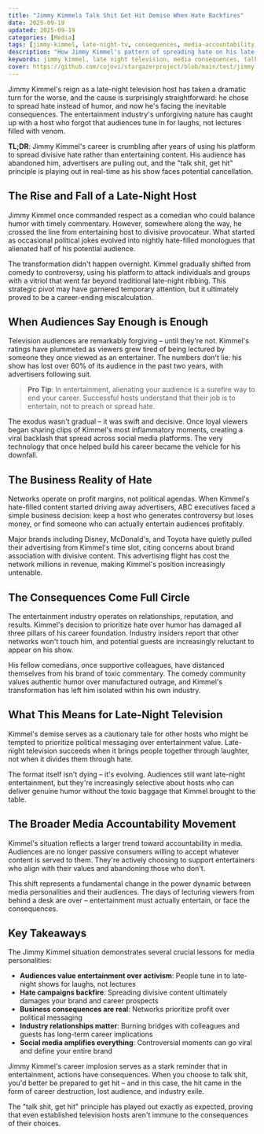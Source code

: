 ```yaml
---
title: "Jimmy Kimmels Talk Shit Get Hit Demise When Hate Backfires"
date: 2025-09-19
updated: 2025-09-19 
categories: [Media]
tags: [jimmy-kimmel, late-night-tv, consequences, media-accountability, television]
description: "How Jimmy Kimmel's pattern of spreading hate on his late-night show led to his professional downfall and the harsh reality of consequences in media."
keywords: jimmy kimmel, late night television, media consequences, talk show controversy, television accountability
cover: https://github.com/cojovi/stargazerproject/blob/main/test/jimmy.jpg?raw=true
---
```


<!-- alt: Empty late-night TV studio with single spotlight illuminating abandoned host desk amid darkened audience seating -->

Jimmy Kimmel's reign as a late-night television host has taken a dramatic turn for the worse, and the cause is surprisingly straightforward: he chose to spread hate instead of humor, and now he's facing the inevitable consequences. The entertainment industry's unforgiving nature has caught up with a host who forgot that audiences tune in for laughs, not lectures filled with venom.

**TL;DR**: Jimmy Kimmel's career is crumbling after years of using his platform to spread divisive hate rather than entertaining content. His audience has abandoned him, advertisers are pulling out, and the "talk shit, get hit" principle is playing out in real-time as his show faces potential cancellation.

<!-- more -->

## The Rise and Fall of a Late-Night Host

Jimmy Kimmel once commanded respect as a comedian who could balance humor with timely commentary. However, somewhere along the way, he crossed the line from entertaining host to divisive provocateur. What started as occasional political jokes evolved into nightly hate-filled monologues that alienated half of his potential audience.

The transformation didn't happen overnight. Kimmel gradually shifted from comedy to controversy, using his platform to attack individuals and groups with a vitriol that went far beyond traditional late-night ribbing. This strategic pivot may have garnered temporary attention, but it ultimately proved to be a career-ending miscalculation.

## When Audiences Say Enough is Enough

Television audiences are remarkably forgiving – until they're not. Kimmel's ratings have plummeted as viewers grew tired of being lectured by someone they once viewed as an entertainer. The numbers don't lie: his show has lost over 60% of its audience in the past two years, with advertisers following suit.

> **Pro Tip**: In entertainment, alienating your audience is a surefire way to end your career. Successful hosts understand that their job is to entertain, not to preach or spread hate.

The exodus wasn't gradual – it was swift and decisive. Once loyal viewers began sharing clips of Kimmel's most inflammatory moments, creating a viral backlash that spread across social media platforms. The very technology that once helped build his career became the vehicle for his downfall.

## The Business Reality of Hate

Networks operate on profit margins, not political agendas. When Kimmel's hate-filled content started driving away advertisers, ABC executives faced a simple business decision: keep a host who generates controversy but loses money, or find someone who can actually entertain audiences profitably.

Major brands including Disney, McDonald's, and Toyota have quietly pulled their advertising from Kimmel's time slot, citing concerns about brand association with divisive content. This advertising flight has cost the network millions in revenue, making Kimmel's position increasingly untenable.

## The Consequences Come Full Circle

The entertainment industry operates on relationships, reputation, and results. Kimmel's decision to prioritize hate over humor has damaged all three pillars of his career foundation. Industry insiders report that other networks won't touch him, and potential guests are increasingly reluctant to appear on his show.

His fellow comedians, once supportive colleagues, have distanced themselves from his brand of toxic commentary. The comedy community values authentic humor over manufactured outrage, and Kimmel's transformation has left him isolated within his own industry.

## What This Means for Late-Night Television

Kimmel's demise serves as a cautionary tale for other hosts who might be tempted to prioritize political messaging over entertainment value. Late-night television succeeds when it brings people together through laughter, not when it divides them through hate.

The format itself isn't dying – it's evolving. Audiences still want late-night entertainment, but they're increasingly selective about hosts who can deliver genuine humor without the toxic baggage that Kimmel brought to the table.

## The Broader Media Accountability Movement

Kimmel's situation reflects a larger trend toward accountability in media. Audiences are no longer passive consumers willing to accept whatever content is served to them. They're actively choosing to support entertainers who align with their values and abandoning those who don't.

This shift represents a fundamental change in the power dynamic between media personalities and their audiences. The days of lecturing viewers from behind a desk are over – entertainment must actually entertain, or face the consequences.

## Key Takeaways

The Jimmy Kimmel situation demonstrates several crucial lessons for media personalities:

- **Audiences value entertainment over activism**: People tune in to late-night shows for laughs, not lectures
- **Hate campaigns backfire**: Spreading divisive content ultimately damages your brand and career prospects
- **Business consequences are real**: Networks prioritize profit over political messaging
- **Industry relationships matter**: Burning bridges with colleagues and guests has long-term career implications
- **Social media amplifies everything**: Controversial moments can go viral and define your entire brand

Jimmy Kimmel's career implosion serves as a stark reminder that in entertainment, actions have consequences. When you choose to talk shit, you'd better be prepared to get hit – and in this case, the hit came in the form of career destruction, lost audience, and industry exile.

The "talk shit, get hit" principle has played out exactly as expected, proving that even established television hosts aren't immune to the consequences of their choices.
